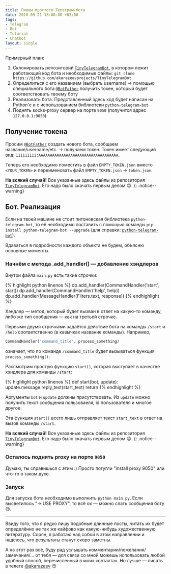 ```yaml
---
title: Пишем простого Телеграм-бота
date: 2018-09-21 18:00:00 +03:00
tags:
- Telegram
- Bot
- Tutorial
- Chatbot
layout: single
---
```


Примерный план:
1. Склонировать репозиторий [`TinyTelegramBot`](https://github.com/akarazeevprojects/TinyTelegramBot), в котором лежит работающий код бота и необходимые файлы: ```git clone https://github.com/akarazeevprojects/TinyTelegramBot```
2. Определиться с его названием (выбрать username) -> помощью специального бота [`@BotFather`](https://t.me/BotFather) получить токен, который будет соответствовать твоему боту
3. Реализовать бота. Представленный здесь код будет написан на Python'e и с использованием библиотеки [`python-telegram-bot`](https://github.com/python-telegram-bot/python-telegram-bot)
4. Поднять socks-proxy сервер на порте `9050` (получится адрес `127.0.0.1:9050`)

## Получение токена

Просим [`@BotFather`](https://t.me/BotFather) создать нового бота, сообщаем название/username/etc. -> получаем токен. Токен имеет следующий вид: `111111111:AAAAAAAAAAAAAAAAAAAAAAAAAAAAAAAAAAA`.

Теперь его необходимо поместить в файл `EMPTY_TOKEN.json` вместо `<YOUR_TOKEN>` и переименовать файл `EMPTY_TOKEN.json` -> `token.json`.

**На всякий случай!** Все указанные здесь файлы из репозитория [`TinyTelegramBot`](https://github.com/akarazeevprojects/TinyTelegramBot). Его надо было скачать первым делом :blush:.
{: .notice--warning}


## Бот. Реализация

Если на твоей машине не стоит питоновская библиотека `python-telegram-bot`, то её необходимо поставить с помощью команды `pip install python-telegram-bot --upgrade` (для справки: [`python-telegram-bot`](https://github.com/python-telegram-bot/python-telegram-bot)).

Вдаваться в подробности каждого объекта не будем, объясню основные моменты.


### Начнём с метода .add_handler() &mdash; добавление хэндлеров

Внутри файла `main.py` есть такие строчки:

{% highlight python linenos %}
dp.add_handler(CommandHandler('start', start))
dp.add_handler(CommandHandler('help', help))
dp.add_handler(MessageHandler(Filters.text, response))
{% endhighlight %}

Хэндлер &mdash; метод, который будет вызван в ответ на какую-то команду, либо же тип сообщения &mdash; как на третьей строчке.

Первыми двумя строчками задаётся действие бота на команды `/start` и `/help` соответственно (в кавычках название команды). Например,

```python
CommandHandler('command_title', process_something)
```
означает, что по команде `/command_title` будет вызываться функция `process_something()`.

Рассмотрим простую функцию `start()`, которая выступает в качестве хэндлера для команды `/start`:

{% highlight python linenos %}
def start(bot, update):
    update.message.reply_text(start_text)
    return
{% endhighlight %}

Аргументы `bot` и `update` должны присутствовать. Из `update` можно получить текст сообщения пользоваеля, id пользователя и многое другое.

Эта функция `start()` всего лишь отправляет текст `start_text` в ответ на вызов команды `/start`.

**На всякий случай!** Все указанные здесь файлы из репозитория [`TinyTelegramBot`](https://github.com/akarazeevprojects/TinyTelegramBot). Его надо было скачать первым делом :blush:.
{: .notice--warning}

### Осталось поднять proxy на порте `9050`

Думаю, ты справишься с этим :) Просто погугли "install proxy 9050" или что-то в таком духе.

### Запуск

Для запуска бота необходимо выполнить `python main.py`. Если высветилось "-> USE PROXY", то всё ок &mdash; можно слать сообщения боту :relieved:.

---

Ввиду того, что я редко пишу подобные длинные посты, читать их будет определённо не так же кайфово как какую-нибудь художественную литературу. Сорян, я работаю над собой в этом направлении и надеюсь, что результаты станут скоро заметны.

А на этот раз всё, буду рад услышать комментарии/пожелания/замечания/... от тебя &mdash; для связи со мной можешь использовать любой удобный способ, перечисленный в моих контактах. Но лучше &mdash; писать в телеге [@akarazeev](https://t.me/akarazeev) :smirk: